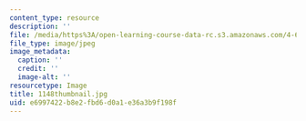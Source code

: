 ```yaml
---
content_type: resource
description: ''
file: /media/https%3A/open-learning-course-data-rc.s3.amazonaws.com/4-614-religious-architecture-and-islamic-cultures-fall-2002/e6997422b8e2fbd6d0a1e36a3b9f198f_1148thumbnail.jpg
file_type: image/jpeg
image_metadata:
  caption: ''
  credit: ''
  image-alt: ''
resourcetype: Image
title: 1148thumbnail.jpg
uid: e6997422-b8e2-fbd6-d0a1-e36a3b9f198f
---
```

